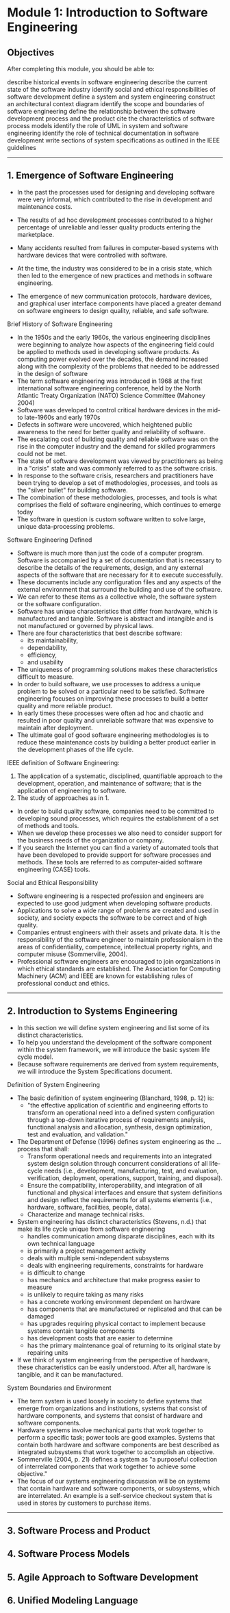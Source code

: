 # Module 1: Introduction to Software Engineering

## Objectives

After completing this module, you should be able to:

describe historical events in software engineering
describe the current state of the software industry
identify social and ethical responsibilities of software development
define a system and system engineering
construct an architectural context diagram
identify the scope and boundaries of software engineering
define the relationship between the software development process and the product
cite the characteristics of software process models
identify the role of UML in system and software engineering
identify the role of technical documentation in software development
write sections of system specifications as outlined in the IEEE guidelines

---

## 1. Emergence of Software Engineering

- In the past the processes used for designing and developing software were very informal, which contributed to the rise in development and maintenance costs. 
- The results of ad hoc development processes contributed to a higher percentage of unreliable and lesser quality products entering the marketplace. 
- Many accidents resulted from failures in computer-based systems with hardware devices that were controlled with software. 
- At the time, the industry was considered to be in a crisis state, which then led to the emergence of new practices and methods in software engineering.

- The emergence of new communication protocols, hardware devices, and graphical user interface components have placed a greater demand on software engineers to design quality, reliable, and safe software.


Brief History of Software Engineering

- In the 1950s and the early 1960s, the various engineering disciplines were beginning to analyze how aspects of the engineering field could be applied to methods used in developing software products. As computing power evolved over the decades, the demand increased along with the complexity of the problems that needed to be addressed in the design of software
- The term software engineering was introduced in 1968 at the first international software engineering conference, held by the North Atlantic Treaty Organization (NATO) Science Committee (Mahoney 2004)
- Software was developed to control critical hardware devices in the mid- to late-1960s and early 1970s
- Defects in software were uncovered, which heightened public awareness to the need for better quality and reliability of software. 
- The escalating cost of building quality and reliable software was on the rise in the computer industry and the demand for skilled programmers could not be met. 
- The state of software development was viewed by practitioners as being in a "crisis" state and was commonly referred to as the software crisis.
- In response to the software crisis, researchers and practitioners have been trying to develop a set of methodologies, processes, and tools as the "silver bullet" for building software. 
- The combination of these methodologies, processes, and tools is what comprises the field of software engineering, which continues to emerge today
- The software in question is custom software written to solve large, unique data-processing problems.


Software Engineering Defined

- Software is much more than just the code of a computer program. Software is accompanied by a set of documentation that is necessary to describe the details of the requirements, design, and any external aspects of the software that are necessary for it to execute successfully.
- These documents include any configuration files and any aspects of the external environment that surround the building and use of the software. 
- We can refer to these items as a collective whole, the software system or the software configuration.
- Software has unique characteristics that differ from hardware, which is manufactured and tangible. Software is abstract and intangible and is not manufactured or governed by physical laws.
- There are four characteristics that best describe software: 
  - its maintainability, 
  - dependability, 
  - efficiency, 
  - and usability
- The uniqueness of programming solutions makes these characteristics difficult to measure.
- In order to build software, we use processes to address a unique problem to be solved or a particular need to be satisfied. Software engineering focuses on improving these processes to build a better quality and more reliable product. 
- In early times these processes were often ad hoc and chaotic and resulted in poor quality and unreliable software that was expensive to maintain after deployment.
- The ultimate goal of good software engineering methodologies is to reduce these maintenance costs by building a better product earlier in the development phases of the life cycle.

IEEE definition of Software Engineering:

1. The application of a systematic, disciplined, quantifiable approach to the development, operation, and maintenance of software; that is the application of engineering to software.
2. The study of approaches as in 1.

- In order to build quality software, companies need to be committed to developing sound processes, which requires the establishment of a set of methods and tools.
- When we develop these processes we also need to consider support for the business needs of the organization or company.
- If you search the Internet you can find a variety of automated tools that have been developed to provide support for software processes and methods. These tools are referred to as computer-aided software engineering (CASE) tools.


Social and Ethical Responsibility

- Software engineering is a respected profession and engineers are expected to use good judgment when developing software products.
- Applications to solve a wide range of problems are created and used in society, and society expects the software to be correct and of high quality. 
- Companies entrust engineers with their assets and private data. It is the responsibility of the software engineer to maintain professionalism in the areas of confidentiality, competence, intellectual property rights, and computer misuse (Sommerville, 2004). 
- Professional software engineers are encouraged to join organizations in which ethical standards are established. The Association for Computing Machinery (ACM) and IEEE are known for establishing rules of professional conduct and ethics.

---

## 2. Introduction to Systems Engineering

- In this section we will define system engineering and list some of its distinct characteristics.
- To help you understand the development of the software component within the system framework, we will introduce the basic system life cycle model. 
- Because software requirements are derived from system requirements, we will introduce the System Specifications document.


Definition of System Engineering

- The basic definition of system engineering (Blanchard, 1998, p. 12) is: 
  - "the effective application of scientific and engineering efforts to transform an operational need into a defined system configuration through a top-down iterative process of requirements analysis, functional analysis and allocation, synthesis, design optimization, test and evaluation, and validation."
- The Department of Defense (1996) defines system engineering as the … process that shall:
  - Transform operational needs and requirements into an integrated system design solution through concurrent considerations of all life-cycle needs (i.e., development, manufacturing, test, and evaluation, verification, deployment, operations, support, training, and disposal).
  - Ensure the compatibility, interoperability, and integration of all functional and physical interfaces and ensure that system definitions and design reflect the requirements for all systems elements (i.e., hardware, software, facilities, people, data).
  - Characterize and manage technical risks.
- System engineering has distinct characteristics (Stevens, n.d.) that make its life cycle unique from software engineering
  - handles communication among disparate disciplines, each with its own technical language
  - is primarily a project management activity
  - deals with multiple semi-independent subsystems
  - deals with engineering requirements, constraints for hardware
  - is difficult to change
  - has mechanics and architecture that make progress easier to measure
  - is unlikely to require taking as many risks
  - has a concrete working environment dependent on hardware
  - has components that are manufactured or replicated and that can be damaged
  - has upgrades requiring physical contact to implement because systems contain tangible components
  - has development costs that are easier to determine
  - has the primary maintenance goal of returning to its original state by repairing units
- If we think of system engineering from the perspective of hardware, these characteristics can be easily understood. After all, hardware is tangible, and it can be manufactured.


System Boundaries and Environment

- The term system is used loosely in society to define systems that emerge from organizations and institutions, systems that consist of hardware components, and systems that consist of hardware and software components.
- Hardware systems involve mechanical parts that work together to perform a specific task; power tools are good examples. Systems that contain both hardware and software components are best described as integrated subsystems that work together to accomplish an objective.
- Sommerville (2004, p. 21) defines a system as "a purposeful collection of interrelated components that work together to achieve some objective."
- The focus of our systems engineering discussion will be on systems that contain hardware and software components, or subsystems, which are interrelated. An example is a self-service checkout system that is used in stores by customers to purchase items.


---

## 3. Software Process and Product



## 4. Software Process Models



## 5. Agile Approach to Software Development



## 6. Unified Modeling Language



